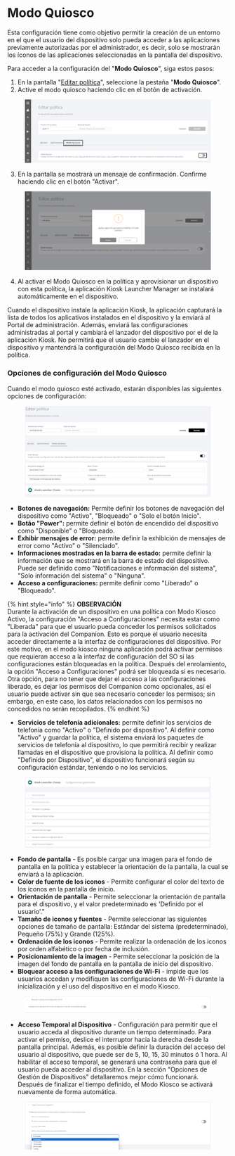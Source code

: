 # Modo Quiosco

Esta configuración tiene como objetivo permitir la creación de un entorno en el que el usuario del dispositivo solo pueda acceder a las aplicaciones previamente autorizadas por el administrador, es decir, solo se mostrarán los íconos de las aplicaciones seleccionadas en la pantalla del dispositivo.

Para acceder a la configuración del "**Modo Quiosco**", siga estos pasos:&#x20;

1. En la pantalla "[Editar política](./)", seleccione la pestaña "**Modo Quiosco**".&#x20;
2. Active el modo quiosco haciendo clic en el botón de activación.

<figure><img src="../../.gitbook/assets/Captura de tela 2024-01-11 135757.png" alt=""><figcaption></figcaption></figure>

3. En la pantalla se mostrará un mensaje de confirmación. Confirme haciendo clic en el botón "Activar".

<figure><img src="../../.gitbook/assets/image (32).png" alt=""><figcaption></figcaption></figure>

4. Al activar el Modo Quiosco en la política y aprovisionar un dispositivo con esta política, la aplicación Kiosk Launcher Manager se instalará automáticamente en el dispositivo.

Cuando el dispositivo instale la aplicación Kiosk, la aplicación capturará la lista de todos los aplicativos instalados en el dispositivo y la enviará al Portal de administración.  Además, enviará las  configuraciones administradas al portal y cambiará el lanzador del dispositivo por el de la aplicación Kiosk. No permitirá que el usuario cambie el lanzador en el dispositivo y mantendrá la configuración del Modo Quiosco recibida en la política.

### Opciones de configuración del Modo Quiosco

Cuando el modo quiosco esté activado, estarán disponibles las siguientes opciones de configuración:

<figure><img src="../../.gitbook/assets/image (129).png" alt=""><figcaption></figcaption></figure>

* **Botones de navegación:** Permite definir los botones de navegación del dispositivo como "Activo", "Bloqueado" o "Solo el botón Inicio".
* **Botão "Power":** permite definir el botón de encendido del dispositivo como "Disponible" o "Bloqueado.
* **Exhibir mensajes de error:** permite definir la exhibición de mensajes de error como "Activo" o "Silenciado".
* **Informaciones mostradas en la barra de estado:** permite definir la información que se mostrará en la barra de estado del dispositivo. Puede ser definido como "Notificaciones e información del sistema", "Solo información del sistema" o "Ninguna".
* **Acceso a configuraciones:** permite definir como "Liberado" o "Bloqueado".

{% hint style="info" %}
**OBSERVACIÓN**\
Durante la activación de un dispositivo en una política con Modo Kiosco Activo, la configuración "Acceso a Configuraciones" necesita estar como "Liberada" para que el usuario pueda conceder los permisos solicitados para la activación del Companion. Esto es porque el usuario necesita acceder directamente a la interfaz de configuraciones del dispositivo. Por este motivo, en el modo kiosco ninguna aplicación podrá activar permisos que requieran acceso a la interfaz de configuración del SO si las configuraciones están bloqueadas en la política. Después del enrolamiento, la opción "Acceso a Configuraciones" podrá ser bloqueada si es necesario.\
Otra opción, para no tener que dejar el acceso a las configuraciones liberado, es dejar los permisos del Companion como opcionales, así el usuario puede activar sin que sea necesario conceder los permisos; sin embargo, en este caso, los datos relacionados con los permisos no concedidos no serán recopilados.
{% endhint %}

* **Servicios de telefonía adicionales:** permite definir los servicios de telefonía como "Activo" o "Definido por dispositivo". Al definir como "Activo" y guardar la política, el sistema enviará los paquetes de servicios de telefonía al dispositivo, lo que permitirá recibir y realizar llamadas en el dispositivo que provisiona la política. Al definir como "Definido por  Dispositivo", el dispositivo funcionará según su configuración estándar, teniendo o no los servicios.

<figure><img src="../../.gitbook/assets/image (130).png" alt=""><figcaption></figcaption></figure>

* **Fondo de pantalla** - Es posible cargar una imagen para el fondo de pantalla en la política y establecer la orientación de la pantalla, la cual se enviará a la aplicación.
* **Color de fuente de los iconos** - Permite configurar el color del texto de los iconos en la pantalla de inicio.
* **Orientación de pantalla** - Permite seleccionar la orientación de pantalla para el dispositivo, y el valor predeterminado es 'Definido por el usuario'."
* **Tamaño de iconos y fuentes** - Permite seleccionar las siguientes opciones de tamaño de pantalla: Estándar del sistema (predeterminado), Pequeño (75%) y Grande (125%).
* **Ordenación de los iconos** - Permite realizar la ordenación de los iconos por orden alfabético o por fecha de inclusión.
* **Posicionamiento de la imagen** - Permite seleccionar la posición de la imagen del fondo de pantalla en la pantalla de inicio del dispositivo.
* **Bloquear acceso a las configuraciones de Wi-Fi** - impide que los usuarios accedan y modifiquen las configuraciones de Wi-Fi durante la inicialización y el uso del dispositivo en el modo Kiosco.

<figure><img src="../../.gitbook/assets/image (131).png" alt=""><figcaption></figcaption></figure>

* **Acceso Temporal al Dispositivo** - Configuración para permitir que el usuario acceda al dispositivo durante un tiempo determinado. Para activar el permiso, deslice el interruptor hacia la derecha desde la pantalla principal. Además, es posible definir la duración del acceso del usuario al dispositivo, que puede ser de 5, 10, 15, 30 minutos ó 1 hora. Al habilitar el acceso temporal, se generará una contraseña para que el usuario pueda acceder al dispositivo. En la sección "Opciones de Gestión de Dispositivos" detallaremos mejor cómo funcionará.\
  Después de finalizar el tiempo definido, el Modo Kiosco se activará nuevamente de forma automática.

<figure><img src="../../.gitbook/assets/image (132).png" alt=""><figcaption></figcaption></figure>

